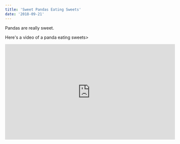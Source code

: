 ```yaml
---
title: 'Sweet Pandas Eating Sweets'
date: '2018-09-21'
---
```


Pandas are really sweet.

Here's a video of a panda eating sweets>

<iframe width="560" height="315" src="https://www.youtube.com/embed/4n0xNbfJLR8" frameborder="0" allowfullscreen></iframe>
